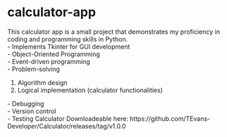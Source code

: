 # calculator-app
 This calculator app is a small project that demonstrates my proficiency in coding and programming skills in Python. 
   </br>- Implements Tkinter for GUI development
   </br>- Object-Oriented Programming
   </br>- Event-driven programming
   </br>- Problem-solving
   <ol>
    <li>Algorithm design</li>
    <li>Logical implementation (calculator functionalities)</li>
   </ol>
   - Debugging 
   </br>- Version control
   </br>- Testing
 Calculator Downloadeable here: https://github.com/TEvans-Developer/Calculator/releases/tag/v1.0.0

